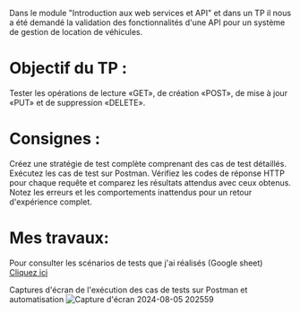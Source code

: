 Dans le module "Introduction aux web services et API" et dans un TP il nous a été demandé la validation des fonctionnalités d'une API pour un système de gestion de location de véhicules. 

# Objectif du TP :

Tester les opérations de lecture «GET», de création «POST», de mise à jour «PUT» et de suppression «DELETE».


# Consignes : 

Créez une stratégie de test complète comprenant des cas de test détaillés.
Exécutez les cas de test sur Postman.
Vérifiez les codes de réponse HTTP pour chaque requête et comparez les résultats attendus avec ceux obtenus.
Notez les erreurs et les comportements inattendus pour un retour d'expérience complet.

# Mes travaux: 
Pour consulter les scénarios de tests que j'ai réalisés  (Google sheet) [Cliquez ici](https://docs.google.com/spreadsheets/d/1HRS_lkFymDEF0G-zT_OSjWwb0k3PUhypqANurQVzRUs/edit?usp=sharing)

Captures d'écran de l'exécution des cas de tests sur Postman et automatisation ![Capture d'écran 2024-08-05 202559](https://github.com/user-attachments/assets/63570f42-5076-40a2-9ee8-134ae784a10d)


